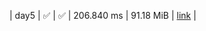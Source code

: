 |    day5 | :white_check_mark: | :white_check_mark: |  206.840 ms |      91.18 MiB |  [link](https://github.com/jake484/adventofcode/blob/master/2023/day5.jl)  |
